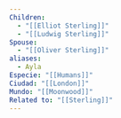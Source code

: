 ```yaml
---
Children:
  - "[[Elliot Sterling]]"
  - "[[Ludwig Sterling]]"
Spouse:
  - "[[Oliver Sterling]]"
aliases:
  - Ayla
Especie: "[[Humans]]"
Ciudad: "[[London]]"
Mundo: "[[Moonwood]]"
Related to: "[[Sterling]]"
---
```

